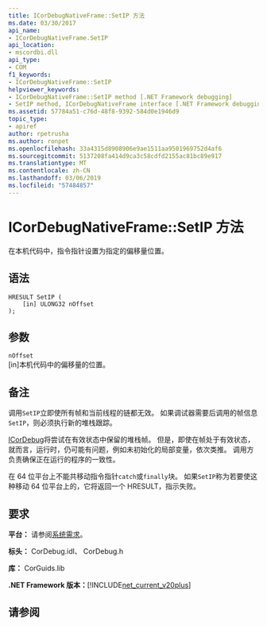 ```yaml
---
title: ICorDebugNativeFrame::SetIP 方法
ms.date: 03/30/2017
api_name:
- ICorDebugNativeFrame.SetIP
api_location:
- mscordbi.dll
api_type:
- COM
f1_keywords:
- ICorDebugNativeFrame::SetIP
helpviewer_keywords:
- ICorDebugNativeFrame::SetIP method [.NET Framework debugging]
- SetIP method, ICorDebugNativeFrame interface [.NET Framework debugging]
ms.assetid: 57784a51-c76d-48f8-9392-584d0e1946d9
topic_type:
- apiref
author: rpetrusha
ms.author: ronpet
ms.openlocfilehash: 33a4315d8908906e9ae1511aa9501969752d4af6
ms.sourcegitcommit: 5137208fa414d9ca3c58cdfd2155ac81bc89e917
ms.translationtype: MT
ms.contentlocale: zh-CN
ms.lasthandoff: 03/06/2019
ms.locfileid: "57484857"
---
```

# <a name="icordebugnativeframesetip-method"></a>ICorDebugNativeFrame::SetIP 方法
在本机代码中，指令指针设置为指定的偏移量位置。  
  
## <a name="syntax"></a>语法  
  
```  
HRESULT SetIP (  
    [in] ULONG32 nOffset  
);  
```  
  
## <a name="parameters"></a>参数  
 `nOffset`  
 [in]本机代码中的偏移量的位置。  
  
## <a name="remarks"></a>备注  
 调用`SetIP`立即使所有帧和当前线程的链都无效。 如果调试器需要后调用的帧信息`SetIP`，则必须执行新的堆栈跟踪。  
  
 [ICorDebug](../../../../docs/framework/unmanaged-api/debugging/icordebug-interface.md)将尝试在有效状态中保留的堆栈帧。 但是，即使在帧处于有效状态，就而言，运行时，仍可能有问题，例如未初始化的局部变量，依次类推。 调用方负责确保正在运行的程序的一致性。  
  
 在 64 位平台上不能共移动指令指针`catch`或`finally`块。 如果`SetIP`称为若要使这种移动 64 位平台上的，它将返回一个 HRESULT，指示失败。  
  
## <a name="requirements"></a>要求  
 **平台：** 请参阅[系统需求](../../../../docs/framework/get-started/system-requirements.md)。  
  
 **标头：** CorDebug.idl、 CorDebug.h  
  
 **库：** CorGuids.lib  
  
 **.NET Framework 版本：**[!INCLUDE[net_current_v20plus](../../../../includes/net-current-v20plus-md.md)]  
  
## <a name="see-also"></a>请参阅

